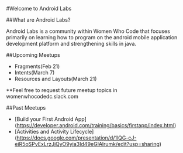 #Welcome to Android Labs

##What are Android Labs?

Android Labs is a community within Women Who Code that focuses primarily on
learning how to program on the android mobile application development platform and strengthening skills in java.

##Upcoming Meetups
* Fragments(Feb 21)
* Intents(March 7)
* Resources and Layouts(March 21)

**Feel free to request future meetup topics in womenwhocodedc.slack.com

##Past Meetups
* [Build your First Android App] (https://developer.android.com/training/basics/firstapp/index.html)
* [Activities and Activity Lifecycle] (https://docs.google.com/presentation/d/1lQG-cJ-eiR5oSPvExLrzJjQyO9yia3Id49eGIAlrumk/edit?usp=sharing)
